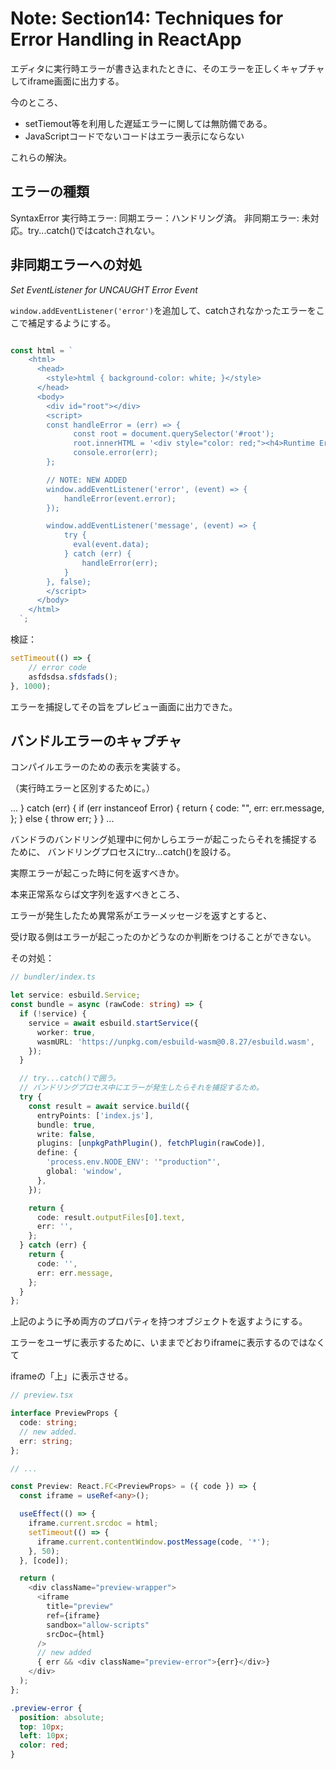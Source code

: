 # Note: Section14: Techniques for Error Handling in ReactApp

エディタに実行時エラーが書き込まれたときに、そのエラーを正しくキャプチャしてiframe画面に出力する。

今のところ、

- setTiemout等を利用した遅延エラーに関しては無防備である。
- JavaScriptコードでないコードはエラー表示にならない

これらの解決。

## エラーの種類

SyntaxError
実行時エラー:
    同期エラー：ハンドリング済。
    非同期エラー: 未対応。try...catch()ではcatchされない。

## 非同期エラーへの対処

*Set EventListener for UNCAUGHT Error Event*

`window.addEventListener('error')`を追加して、catchされなかったエラーをここで補足するようにする。

```JavaScript

const html = `
    <html>
      <head>
        <style>html { background-color: white; }</style>
      </head>
      <body>
        <div id="root"></div>
        <script>
        const handleError = (err) => {
              const root = document.querySelector('#root');
              root.innerHTML = '<div style="color: red;"><h4>Runtime Error</h4>' + err + '</div>';
              console.error(err);
        };

        // NOTE: NEW ADDED
        window.addEventListener('error', (event) => {
            handleError(event.error);
        });

        window.addEventListener('message', (event) => {
            try {
              eval(event.data);
            } catch (err) {
                handleError(err);
            }
        }, false);
        </script>
      </body>
    </html>
  `;
```
検証：

```JavaScript
setTimeout(() => {
    // error code 
    asfdsdsa.sfdsfads();
}, 1000);
```
エラーを捕捉してその旨をプレビュー画面に出力できた。

## バンドルエラーのキャプチャ

コンパイルエラーのための表示を実装する。

（実行時エラーと区別するために。）

...
  } catch (err) {
    if (err instanceof Error) {
      return {
        code: "",
        err: err.message,
      };
    } else {
      throw err;
    }
  }
...

バンドラのバンドリング処理中に何かしらエラーが起こったらそれを捕捉するために、
バンドリングプロセスにtry...catch()を設ける。

実際エラーが起こった時に何を返すべきか。

本来正常系ならば文字列を返すべきところ、

エラーが発生したため異常系がエラーメッセージを返すとすると、

受け取る側はエラーが起こったのかどうなのか判断をつけることができない。

その対処：

```TypeScript
// bundler/index.ts

let service: esbuild.Service;
const bundle = async (rawCode: string) => {
  if (!service) {
    service = await esbuild.startService({
      worker: true,
      wasmURL: 'https://unpkg.com/esbuild-wasm@0.8.27/esbuild.wasm',
    });
  }

  // try...catch()で囲う。
  // バンドリングプロセス中にエラーが発生したらそれを捕捉するため。
  try {
    const result = await service.build({
      entryPoints: ['index.js'],
      bundle: true,
      write: false,
      plugins: [unpkgPathPlugin(), fetchPlugin(rawCode)],
      define: {
        'process.env.NODE_ENV': '"production"',
        global: 'window',
      },
    });

    return {
      code: result.outputFiles[0].text,
      err: '',
    };
  } catch (err) {
    return {
      code: '',
      err: err.message,
    };
  }
};
```

上記のように予め両方のプロパティを持つオブジェクトを返すようにする。

エラーをユーザに表示するために、いままでどおりiframeに表示するのではなくて

iframeの「上」に表示させる。

```TypeScript
// preview.tsx

interface PreviewProps {
  code: string;
  // new added.
  err: string;
};

// ...

const Preview: React.FC<PreviewProps> = ({ code }) => {
  const iframe = useRef<any>();

  useEffect(() => {
    iframe.current.srcdoc = html;
    setTimeout(() => {
      iframe.current.contentWindow.postMessage(code, '*');
    }, 50);
  }, [code]);

  return (
    <div className="preview-wrapper">
      <iframe
        title="preview"
        ref={iframe}
        sandbox="allow-scripts"
        srcDoc={html}
      />
      // new added
      { err && <div className="preview-error">{err}</div>}
    </div>
  );
};
```
```css
.preview-error {
  position: absolute;
  top: 10px;
  left: 10px;
  color: red;
}
```

